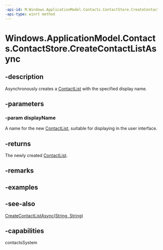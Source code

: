 ```yaml
---
-api-id: M:Windows.ApplicationModel.Contacts.ContactStore.CreateContactListAsync(System.String)
-api-type: winrt method
---
```


<!-- Method syntax
public Windows.Foundation.IAsyncOperation<Windows.ApplicationModel.Contacts.ContactList> CreateContactListAsync(System.String displayName)
-->

# Windows.ApplicationModel.Contacts.ContactStore.CreateContactListAsync

## -description
Asynchronously creates a [ContactList](contactlist.md) with the specified display name.

## -parameters
### -param displayName
A name for the new [ContactList](contactlist.md), suitable for displaying in the user interface.

## -returns
The newly created [ContactList](contactlist.md).

## -remarks

## -examples

## -see-also
[CreateContactListAsync(String, String)](contactstore_createcontactlistasync_1732290999.md)
## -capabilities
contactsSystem
